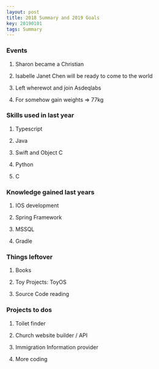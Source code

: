 ```yaml
---
layout: post
title: 2018 Summary and 2019 Goals
key: 20190101
tags: Summary
---
```


### Events

1. Sharon became a Christian
   
2. Isabelle Janet Chen will be ready to come to the world

3. Left wherewot and join Asdeqlabs

4. For somehow gain weights => 77kg

### Skills used in last year

1. Typescript
   
2. Java

3. Swift and Object C

4. Python 

5. C

### Knowledge gained last years

1. IOS development

3. Spring Framework

4. MSSQL

5. Gradle


### Things leftover

1. Books 

2. Toy Projects: ToyOS

3. Source Code reading

### Projects to dos

1. Toilet finder

2. Church website builder / API

3. Immigration Information provider

4. More coding








